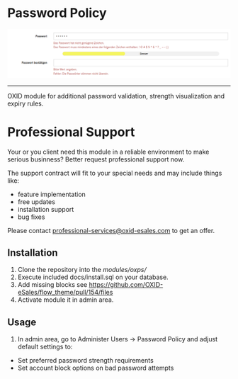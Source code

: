 # Password Policy

![](password_policy.png)

----

OXID module for additional password validation, strength visualization and expiry rules.

# Professional Support

Your or you client need this module in a reliable environment to make serious businness?
Better request professional support now.

The support contract will fit to your special needs and may include things like:

- feature implementation
- free updates
- installation support
- bug fixes

Please contact professional-services@oxid-esales.com to get an offer.


## Installation

1. Clone the repository into the _modules/oxps/_ 
1. Execute included docs/install.sql on your database.
1. Add missing blocks see https://github.com/OXID-eSales/flow_theme/pull/154/files
1. Activate module it in admin area.

## Usage

1. In admin area, go to Administer Users -> Password Policy and adjust default settings to:
 * Set preferred password strength requirements
 * Set account block options on bad password attempts
